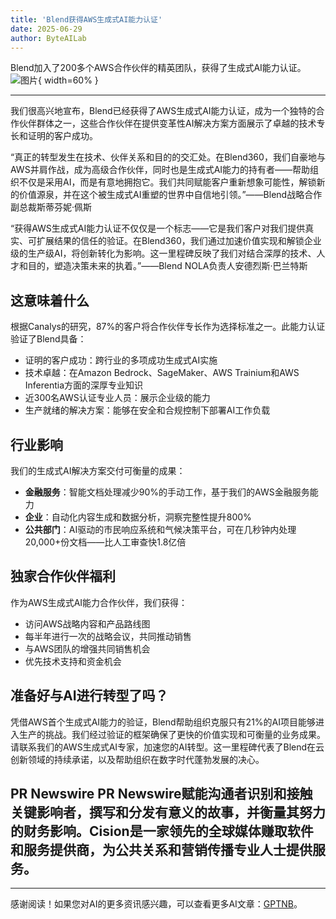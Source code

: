 ```yaml
---
title: 'Blend获得AWS生成式AI能力认证'
date: 2025-06-29
author: ByteAILab
---
```


Blend加入了200多个AWS合作伙伴的精英团队，获得了生成式AI能力认证。![图片](https://ai-techpark.com/wp-content/uploads/Blend.jpg){ width=60% }

---
我们很高兴地宣布，Blend已经获得了AWS生成式AI能力认证，成为一个独特的合作伙伴群体之一，这些合作伙伴在提供变革性AI解决方案方面展示了卓越的技术专长和证明的客户成功。

“真正的转型发生在技术、伙伴关系和目的的交汇处。在Blend360，我们自豪地与AWS并肩作战，成为高级合作伙伴，同时也是生成式AI能力的持有者——帮助组织不仅是采用AI，而是有意地拥抱它。我们共同赋能客户重新想象可能性，解锁新的价值源泉，并在这个被生成式AI重塑的世界中自信地引领。”——Blend战略合作副总裁斯蒂芬妮·佩斯

“获得AWS生成式AI能力认证不仅仅是一个标志——它是我们客户对我们提供真实、可扩展结果的信任的验证。在Blend360，我们通过加速价值实现和解锁企业级的生产级AI，将创新转化为影响。这一里程碑反映了我们对结合深厚的技术、人才和目的，塑造决策未来的执着。”——Blend NOLA负责人安德烈斯·巴兰特斯

## 这意味着什么
根据Canalys的研究，87%的客户将合作伙伴专长作为选择标准之一。此能力认证验证了Blend具备：

- 证明的客户成功：跨行业的多项成功生成式AI实施
- 技术卓越：在Amazon Bedrock、SageMaker、AWS Trainium和AWS Inferentia方面的深厚专业知识
- 近300名AWS认证专业人员：展示企业级的能力
- 生产就绪的解决方案：能够在安全和合规控制下部署AI工作负载

## 行业影响
我们的生成式AI解决方案交付可衡量的成果：

- **金融服务**：智能文档处理减少90%的手动工作，基于我们的AWS金融服务能力
- **企业**：自动化内容生成和数据分析，洞察完整性提升800%
- **公共部门**：AI驱动的市民响应系统和气候决策平台，可在几秒钟内处理20,000+份文档——比人工审查快1.8亿倍

## 独家合作伙伴福利
作为AWS生成式AI能力合作伙伴，我们获得：

- 访问AWS战略内容和产品路线图
- 每半年进行一次的战略会议，共同推动销售
- 与AWS团队的增强共同销售机会
- 优先技术支持和资金机会

## 准备好与AI进行转型了吗？
凭借AWS首个生成式AI能力的验证，Blend帮助组织克服只有21%的AI项目能够进入生产的挑战。我们经过验证的框架确保了更快的价值实现和可衡量的业务成果。请联系我们的AWS生成式AI专家，加速您的AI转型。这一里程碑代表了Blend在云创新领域的持续承诺，以及帮助组织在数字时代蓬勃发展的决心。

PR Newswire PR Newswire赋能沟通者识别和接触关键影响者，撰写和分发有意义的故事，并衡量其努力的财务影响。Cision是一家领先的全球媒体赚取软件和服务提供商，为公共关系和营销传播专业人士提供服务。
---
---
感谢阅读！如果您对AI的更多资讯感兴趣，可以查看更多AI文章：[GPTNB](https://gptnb.com)。